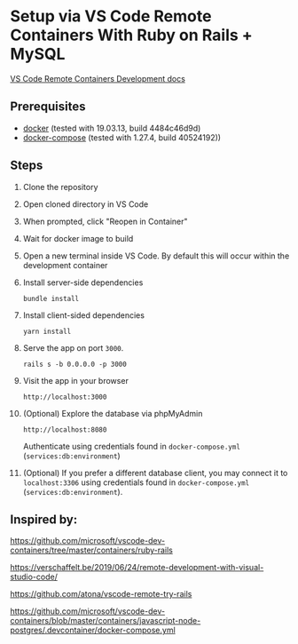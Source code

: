 # Setup via VS Code Remote Containers With Ruby on Rails + MySQL

[VS Code Remote Containers Development docs](https://code.visualstudio.com/docs/remote/containers)

## Prerequisites

* [docker](https://docs.docker.com/engine/install/) (tested with 19.03.13, build 4484c46d9d)
* [docker-compose](https://docs.docker.com/compose/install/) (tested with 1.27.4, build 40524192))

## Steps

1. Clone the repository
1. Open cloned directory in VS Code
1. When prompted, click "Reopen in Container"
1. Wait for docker image to build
1. Open a new terminal inside VS Code. By default this will occur within the development container
1. Install server-side dependencies

    ```bundle install```
1. Install client-sided dependencies

    ```yarn install```
1. Serve the app on port `3000`.

    ```rails s -b 0.0.0.0 -p 3000```
1. Visit the app in your browser

    ```http://localhost:3000```

1. (Optional) Explore the database via phpMyAdmin

    ```http://localhost:8080```
    
    Authenticate using credentials found in `docker-compose.yml` (`services:db:environment`)

1. (Optional) If you prefer a different database client, you may connect it to `localhost:3306` using credentials found in `docker-compose.yml` (`services:db:environment`).

## Inspired by:

https://github.com/microsoft/vscode-dev-containers/tree/master/containers/ruby-rails

https://verschaffelt.be/2019/06/24/remote-development-with-visual-studio-code/

https://github.com/atona/vscode-remote-try-rails

https://github.com/microsoft/vscode-dev-containers/blob/master/containers/javascript-node-postgres/.devcontainer/docker-compose.yml
